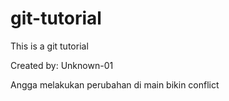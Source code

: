 # git-tutorial

This is a git tutorial

Created by: Unknown-01


Angga melakukan perubahan di main bikin conflict
